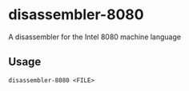 # disassembler-8080
A disassembler for the Intel 8080 machine language

## Usage

`disassembler-8080 <FILE>`
